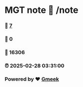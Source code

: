 # MGT note :link: /note 
### :page_facing_up: [7](/note/tag.html) 
### :speech_balloon: 0 
### :hibiscus: 16306 
### :alarm_clock: 2025-02-28 03:31:00 
### Powered by :heart: [Gmeek](https://github.com/Meekdai/Gmeek)
